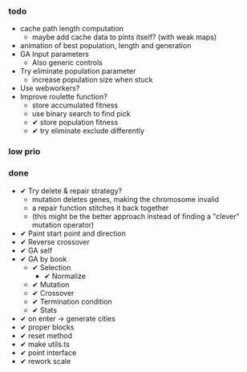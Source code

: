 ### todo

- cache path length computation
  - maybe add cache data to pints itself? (with weak maps)
- animation of best population, length and generation
- GA Input parameters
  - Also generic controls
- Try eliminate population parameter
  - increase population size when stuck
- Use webworkers?
- Improve roulette function?
  - store accumulated fitness
  - use binary search to find pick
  - ✔ store population fitness
  - ✔ try eliminate exclude differently

### low prio

### done

- ✔ Try delete & repair strategy?
  - mutation deletes genes, making the chromosome invalid
  - a repair function stitches it back together
  - (this might be the better approach instead of finding a "clever" mutation operator)
- ✔ Paint start point and direction
- ✔ Reverse crossover
- ✔ GA self
- ✔ GA by book
  - ✔ Selection
    - ✔ Normalize
  - ✔ Mutation
  - ✔ Crossover
  - ✔ Termination condition
  - ✔ Stats
- ✔ on enter -> generate cities
- ✔ proper blocks
- ✔ reset method
- ✔ make utils.ts
- ✔ point interface
- ✔ rework scale
